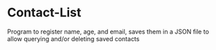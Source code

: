 # Contact-List
Program to register name, age, and email, saves them in a JSON file to allow querying and/or deleting saved contacts
